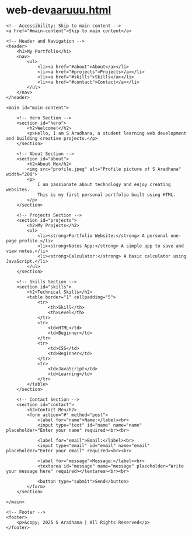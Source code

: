 # web-dev[aaruuu.html](https://github.com/user-attachments/files/22580253/aaruuu.html)
<!-- 
Lab 1 - Personal Portfolio Website
File: index.html
Author: S Aradhana
-->

<!DOCTYPE html>
<html lang="en">
<head>
    <meta charset="UTF-8">
    <meta name="viewport" content="width=device-width, initial-scale=1.0">
    <title>My Portfolio</title>
</head>
<body>

    <!-- Accessibility: Skip to main content -->
    <a href="#main-content">Skip to main content</a>

    <!-- Header and Navigation -->
    <header>
        <h1>My Portfolio</h1>
        <nav>
            <ul>
                <li><a href="#about">About</a></li>
                <li><a href="#projects">Projects</a></li>
                <li><a href="#skills">Skills</a></li>
                <li><a href="#contact">Contact</a></li>
            </ul>
        </nav>
    </header>

    <main id="main-content">

        <!-- Hero Section -->
        <section id="hero">
            <h2>Welcome!</h2>
            <p>Hello, I am S Aradhana, a student learning web development and building creative projects.</p>
        </section>

        <!-- About Section -->
        <section id="about">
            <h2>About Me</h2>
            <img src="profile.jpeg" alt="Profile picture of S Aradhana" width="200">
            <p>
                I am passionate about technology and enjoy creating websites. 
                This is my first personal portfolio built using HTML.
            </p>
        </section>

        <!-- Projects Section -->
        <section id="projects">
            <h2>My Projects</h2>
            <ul>
                <li><strong>Portfolio Website:</strong> A personal one-page profile.</li>
                <li><strong>Notes App:</strong> A simple app to save and view notes.</li>
                <li><strong>Calculator:</strong> A basic calculator using JavaScript.</li>
            </ul>
        </section>

        <!-- Skills Section -->
        <section id="skills">
            <h2>Technical Skills</h2>
            <table border="1" cellpadding="5">
                <tr>
                    <th>Skill</th>
                    <th>Level</th>
                </tr>
                <tr>
                    <td>HTML</td>
                    <td>Beginner</td>
                </tr>
                <tr>
                    <td>CSS</td>
                    <td>Beginner</td>
                </tr>
                <tr>
                    <td>JavaScript</td>
                    <td>Learning</td>
                </tr>
            </table>
        </section>

        <!-- Contact Section -->
        <section id="contact">
            <h2>Contact Me</h2>
            <form action="#" method="post">
                <label for="name">Name:</label><br>
                <input type="text" id="name" name="name" placeholder="Enter your name" required><br><br>

                <label for="email">Email:</label><br>
                <input type="email" id="email" name="email" placeholder="Enter your email" required><br><br>

                <label for="message">Message:</label><br>
                <textarea id="message" name="message" placeholder="Write your message here" required></textarea><br><br>

                <button type="submit">Send</button>
            </form>
        </section>

    </main>

    <!-- Footer -->
    <footer>
        <p>&copy; 2025 S Aradhana | All Rights Reserved</p>
    </footer>

</body>
</html>
